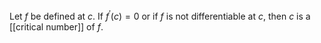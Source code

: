 Let *f* be defined at *c*. If $f^{\prime}\left(c\right)=0$ or if *f* is not differentiable at *c*, then *c* is a [[critical number]] of *f*.